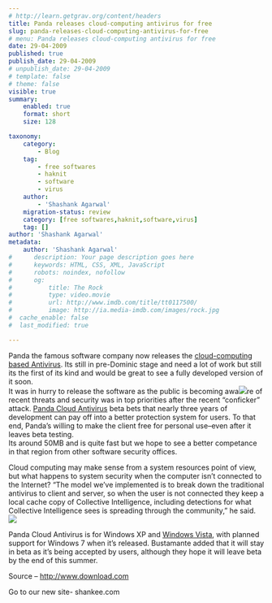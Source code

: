 ```yaml
---
# http://learn.getgrav.org/content/headers
title: Panda releases cloud-computing antivirus for free
slug: panda-releases-cloud-computing-antivirus-for-free
# menu: Panda releases cloud-computing antivirus for free
date: 29-04-2009
published: true
publish_date: 29-04-2009
# unpublish_date: 29-04-2009
# template: false
# theme: false
visible: true
summary:
    enabled: true
    format: short
    size: 128

taxonomy:
    category:
        - Blog
    tag:
        - free softwares
        - haknit
        - software
        - virus
    author:
        - 'Shashank Agarwal'
    migration-status: review
    category: [free softwares,haknit,software,virus]
    tag: []
author: 'Shashank Agarwal'
metadata:
    author: 'Shashank Agarwal'
#      description: Your page description goes here
#      keywords: HTML, CSS, XML, JavaScript
#      robots: noindex, nofollow
#      og:
#          title: The Rock
#          type: video.movie
#          url: http://www.imdb.com/title/tt0117500/
#          image: http://ia.media-imdb.com/images/rock.jpg
#  cache_enable: false
#  last_modified: true

---
```


Panda the famous software company now releases the [cloud-computing based Antivirus](http://www.cloudantivirus.com/Default.aspx?lang=eng). Its still in pre-Dominic stage and need a lot of work but still its the first of its kind and would be great to see a fully developed version of it soon.  
It was in hurry to release the software as the public is becoming awa[![](http://3.bp.blogspot.com/_V2JZuLkPrjQ/SfhBLjB2tGI/AAAAAAAAHRE/B_J52k4rNQ0/s320/panda_cloud_AV_1_610x379.png)](http://3.bp.blogspot.com/_V2JZuLkPrjQ/SfhBLjB2tGI/AAAAAAAAHRE/B_J52k4rNQ0/s1600-h/panda_cloud_AV_1_610x379.png)re of recent threats and security was in top priorities after the recent “conficker” attack. [Panda Cloud Antivirus](http://www.cloudantivirus.com/) beta bets that nearly three years of development can pay off into a better protection system for users. To that end, Panda’s willing to make the client free for personal use–even after it leaves beta testing.  
Its around 50MB and is quite fast but we hope to see a better competance in that region from other software security offices.

Cloud computing may make sense from a system resources point of view, but what happens to system security when the computer isn’t connected to the Internet? “The model we’ve implemented is to break down the traditional antivirus to client and server, so when the user is not connected they keep a local cache copy of Collective Intelligence, including detections for what Collective Intelligence sees is spreading through the community,” he said. [![](http://1.bp.blogspot.com/_V2JZuLkPrjQ/SfhBLnYY9yI/AAAAAAAAHRM/x6kky8ufwt4/s320/panda_cloud_AV_scanning_610x420.JPG)](http://1.bp.blogspot.com/_V2JZuLkPrjQ/SfhBLnYY9yI/AAAAAAAAHRM/x6kky8ufwt4/s1600-h/panda_cloud_AV_scanning_610x420.JPG)

 Panda Cloud Antivirus is for Windows XP and [Windows Vista](http://www.cnet.com/windows-vista.html), with planned support for Windows 7 when it’s released. Bustamante added that it will stay in beta as it’s being accepted by users, although they hope it will leave beta by the end of this summer.

Source – http://www.download.com

Go to our new site- shankee.com
